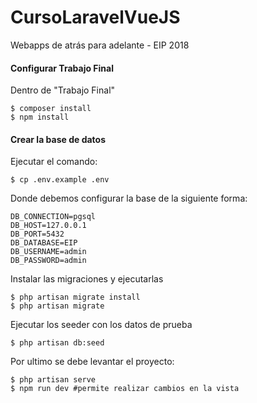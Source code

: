# CursoLaravelVueJS
Webapps de atrás para adelante - EIP 2018
#### Configurar Trabajo Final

Dentro de "Trabajo Final"
```shell
$ composer install
$ npm install
```
#### Crear la base de datos
Ejecutar el comando:
```shell
$ cp .env.example .env
```
Donde debemos configurar la base de la siguiente forma:
```shell
DB_CONNECTION=pgsql
DB_HOST=127.0.0.1
DB_PORT=5432
DB_DATABASE=EIP
DB_USERNAME=admin
DB_PASSWORD=admin
```

Instalar las migraciones y ejecutarlas
```shell
$ php artisan migrate install
$ php artisan migrate
```
Ejecutar los seeder con los datos de prueba
```shell
$ php artisan db:seed
```
Por ultimo se debe levantar el proyecto:
```shell
$ php artisan serve
$ npm run dev #permite realizar cambios en la vista
```
